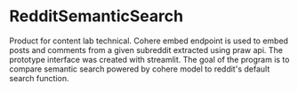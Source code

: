 # RedditSemanticSearch
Product for content lab technical. Cohere embed endpoint is used to embed posts and comments from a given subreddit extracted using praw api. The prototype interface was created with streamlit. The goal of the program is to compare semantic search powered by cohere model to reddit's default search function.
